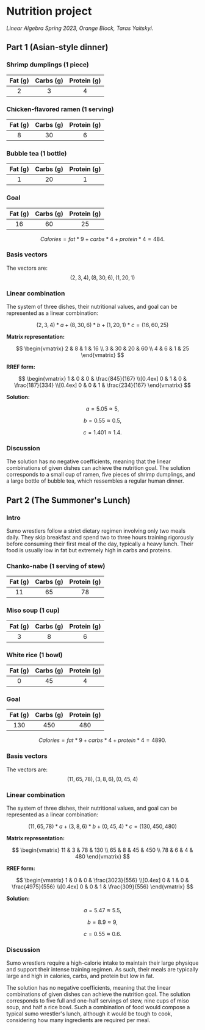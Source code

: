 # Nutrition project

_Linear Algebra Spring 2023, Orange Block, Taras Yaitskyi._

## Part 1 (Asian-style dinner)

### Shrimp dumplings (1 piece)

| Fat (g) | Carbs (g) | Protein (g) |
| :-----: | :-------: | :---------: |
|    2    |     3     |      4      |

### Chicken-flavored ramen (1 serving)

| Fat (g) | Carbs (g) | Protein (g) |
| :-----: | :-------: | :---------: |
|    8    |    30     |      6      |

### Bubble tea (1 bottle)

| Fat (g) | Carbs (g) | Protein (g) |
| :-----: | :-------: | :---------: |
|    1    |    20     |      1      |

### Goal

| Fat (g) | Carbs (g) | Protein (g) |
| :-----: | :-------: | :---------: |
|   16    |    60     |     25      |

$$Calories = fat * 9 + carbs * 4 + protein * 4 = 484.$$

### Basis vectors

The vectors are:
$$(2, 3, 4), (8, 30, 6), (1, 20, 1)$$

### Linear combination

The system of three dishes, their nutritional values, and goal can be represented as a linear combination:

$$(2, 3, 4) * a + (8, 30, 6) * b + (1, 20, 1) * c = (16, 60, 25)$$

**Matrix representation:**

$$
\begin{vmatrix}
2 & 8 & 1 & 16 \\
3 & 30 & 20 & 60 \\
4 & 6 & 1 & 25
\end{vmatrix}
$$

**RREF form:**

$$
\begin{vmatrix}
1 & 0 & 0 & \frac{845}{167} \\[0.4ex]
0 & 1 & 0 & \frac{187}{334} \\[0.4ex]
0 & 0 & 1 & \frac{234}{167}
\end{vmatrix}
$$

**Solution:**

$$
a = 5.05 \approx 5,
$$

$$
b = 0.55 \approx 0.5,
$$

$$
c = 1.401 \approx 1.4.
$$

### Discussion

The solution has no negative coefficients, meaning that the linear combinations of given dishes can achieve the nutrition goal. The solution corresponds to a small cup of ramen, five pieces of shrimp dumplings, and a large bottle of bubble tea, which ressembles a regular human dinner.

## Part 2 (The Summoner's Lunch)

### Intro

Sumo wrestlers follow a strict dietary regimen involving only two meals daily. They skip breakfast and spend two to three hours training rigorously before consuming their first meal of the day, typically a heavy lunch. Their food is usually low in fat but extremely high in carbs and proteins.

### Chanko-nabe (1 serving of stew)

| Fat (g) | Carbs (g) | Protein (g) |
| :-----: | :-------: | :---------: |
|   11    |    65     |     78      |

### Miso soup (1 cup)

| Fat (g) | Carbs (g) | Protein (g) |
| :-----: | :-------: | :---------: |
|    3    |     8     |      6      |

### White rice (1 bowl)

| Fat (g) | Carbs (g) | Protein (g) |
| :-----: | :-------: | :---------: |
|    0    |    45     |      4      |

### Goal

| Fat (g) | Carbs (g) | Protein (g) |
| :-----: | :-------: | :---------: |
|   130   |    450    |     480     |

$$Calories = fat * 9 + carbs * 4 + protein * 4 = 4890.$$

### Basis vectors

The vectors are:
$$(11, 65, 78), (3, 8, 6), (0, 45, 4)$$

### Linear combination

The system of three dishes, their nutritional values, and goal can be represented as a linear combination:

$$(11, 65, 78) * a + (3, 8, 6) * b + (0, 45, 4) * c = (130, 450, 480)$$

**Matrix representation:**

$$
\begin{vmatrix}
11 & 3 & 78 & 130 \\
65 & 8 & 45 & 450 \\
78 & 6 & 4 & 480
\end{vmatrix}
$$

**RREF form:**

$$
\begin{vmatrix}
1 & 0 & 0 & \frac{3023}{556} \\[0.4ex]
0 & 1 & 0 & \frac{4975}{556} \\[0.4ex]
0 & 0 & 1 & \frac{309}{556}
\end{vmatrix}
$$

**Solution:**

$$
a = 5.47 \approx 5.5,
$$

$$
b = 8.9 \approx 9,
$$

$$
c = 0.55 \approx 0.6.
$$

### Discussion

Sumo wrestlers require a high-calorie intake to maintain their large physique and support their intense training regimen. As such, their meals are typically large and high in calories, carbs, and protein but low in fat.

The solution has no negative coefficients, meaning that the linear combinations of given dishes can achieve the nutrition goal. The solution corresponds to five full and one-half servings of stew, nine cups of miso soup, and half a rice bowl. Such a combination of food would compose a typical sumo wrestler's lunch, although it would be tough to cook, considering how many ingredients are required per meal.
